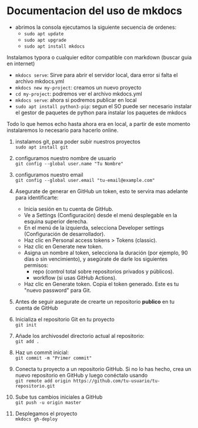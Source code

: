 # Documentacion del uso de mkdocs
* abrimos la consola ejecutamos la siguiente secuencia de ordenes:
    * `sudo apt update  `
    * `sudo apt upgrade ` 
    * `sudo apt install mkdocs`  

Instalamos typora o cualquier editor compatible con markdown (buscar guia en internet)
  
* `mkdocs serve`: Sirve para abrir el servidor local, dara error si falta el archivo mkdocs.yml  
* `mkdocs new my-project`: creamos un nuevo proyecto  
* `cd my-project`: podremos ver el archivo mkdocs.yml  
* `mkdocs serve`: ahora si podremos publicar en local  
* `sudo apt install python3-pip`: segun el SO puede ser necesario instalar el gestor de paquetes de python para instalar los paquetes de mkdocs

Todo lo que hemos echo hasta ahora era en local, a partir de este momento instalaremos lo necesario para hacerlo online.
1. instalamos git, para poder subir nuestros proyectos  
   `sudo apt install git` 
2. configuramos nuestro nombre de usuario  
   `git config --global user.name "Tu Nombre"`
3. configuramos nuestro email  
`git config --global user.email "tu-email@example.com"`
1. Asegurate de generar en GitHub un token, esto te servira mas adelante para identificarte:  
   * Inicia sesión en tu cuenta de GitHub.
   * Ve a Settings (Configuración) desde el menú desplegable en la esquina superior derecha.
   * En el menú de la izquierda, selecciona Developer settings (Configuración de desarrollador).
   * Haz clic en Personal access tokens > Tokens (classic).
   * Haz clic en Generate new token.
   * Asigna un nombre al token, selecciona la duración (por ejemplo, 90 días o sin vencimiento), y asegúrate de darle los siguientes permisos:
     * repo (control total sobre repositorios privados y públicos).
     * workflow (si usas GitHub Actions).
   * Haz clic en Generate token. Copia el token generado. Este es tu "nuevo password" para Git.

2. Antes de seguir asegurate de crearte un repositorio **publico** en tu cuenta de GitHub
3. Inicializa el repositorio Git en tu proyecto  
`git init`
1. Añade los archivosdel directorio actual al repositorio:  
`git add .`
1. Haz un commit inicial:  
`git commit -m "Primer commit"`
1. Conecta tu proyecto a un repositorio GitHub. Si no lo has hecho, crea un nuevo repositorio en GitHub y luego conéctalo usando  
`git remote add origin https://github.com/tu-usuario/tu-repositorio.git`
1.    Sube tus cambios iniciales a GitHub  
`git push -u origin master`
1.    Desplegamos el proyecto  
`mkdocs gh-deploy`